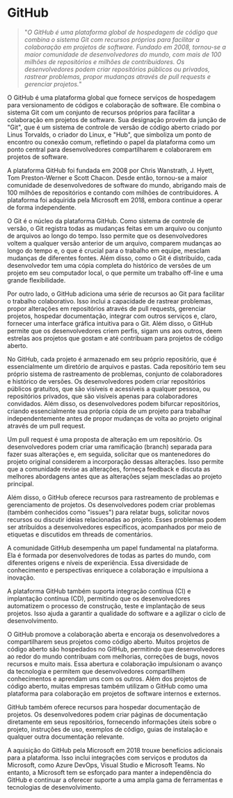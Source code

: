 # GitHub

>"*O GitHub é uma plataforma global de hospedagem de código que combina o sistema Git com recursos próprios para facilitar a colaboração em projetos de software. Fundado em 2008, tornou-se a maior comunidade de desenvolvedores do mundo, com mais de 100 milhões de repositórios e milhões de contribuidores. Os desenvolvedores podem criar repositórios públicos ou privados, rastrear problemas, propor mudanças através de pull requests e gerenciar projetos.*"

O GitHub é uma plataforma global que fornece serviços de hospedagem para versionamento de códigos e colaboração de software. Ele combina o sistema Git com um conjunto de recursos próprios para facilitar a colaboração em projetos de software. Sua designação provém da junção de "Git", que é um sistema de controle de versão de código aberto criado por Linus Torvalds, o criador do Linux, e "Hub", que simboliza um ponto de encontro ou conexão comum, refletindo o papel da plataforma como um ponto central para desenvolvedores compartilharem e colaborarem em projetos de software.

A plataforma GitHub foi fundada em 2008 por Chris Wanstrath, J. Hyett, Tom Preston-Werner e Scott Chacon. Desde então, tornou-se a maior comunidade de desenvolvedores de software do mundo, abrigando mais de 100 milhões de repositórios e contando com milhões de contribuidores. A plataforma foi adquirida pela Microsoft em 2018, embora continue a operar de forma independente.

O Git é o núcleo da plataforma GitHub. Como sistema de controle de versão, o Git registra todas as mudanças feitas em um arquivo ou conjunto de arquivos ao longo do tempo. Isso permite que os desenvolvedores voltem a qualquer versão anterior de um arquivo, comparem mudanças ao longo do tempo e, o que é crucial para o trabalho em equipe, mesclam mudanças de diferentes fontes. Além disso, como o Git é distribuído, cada desenvolvedor tem uma cópia completa do histórico de versões de um projeto em seu computador local, o que permite um trabalho off-line e uma grande flexibilidade.

Por outro lado, o GitHub adiciona uma série de recursos ao Git para facilitar o trabalho colaborativo. Isso inclui a capacidade de rastrear problemas, propor alterações em repositórios através de pull requests, gerenciar projetos, hospedar documentação, integrar com outros serviços e, claro, fornecer uma interface gráfica intuitiva para o Git. Além disso, o GitHub permite que os desenvolvedores criem perfis, sigam uns aos outros, deem estrelas aos projetos que gostam e até contribuam para projetos de código aberto.

No GitHub, cada projeto é armazenado em seu próprio repositório, que é essencialmente um diretório de arquivos e pastas. Cada repositório tem seu próprio sistema de rastreamento de problemas, conjunto de colaboradores e histórico de versões. Os desenvolvedores podem criar repositórios públicos gratuitos, que são visíveis e acessíveis a qualquer pessoa, ou repositórios privados, que são visíveis apenas para colaboradores convidados. Além disso, os desenvolvedores podem bifurcar repositórios, criando essencialmente sua própria cópia de um projeto para trabalhar independentemente antes de propor mudanças de volta ao projeto original através de um pull request.

Um pull request é uma proposta de alteração em um repositório. Os desenvolvedores podem criar uma ramificação (branch) separada para fazer suas alterações e, em seguida, solicitar que os mantenedores do projeto original considerem a incorporação dessas alterações. Isso permite que a comunidade revise as alterações, forneça feedback e discuta as melhores abordagens antes que as alterações sejam mescladas ao projeto principal.

Além disso, o GitHub oferece recursos para rastreamento de problemas e gerenciamento de projetos. Os desenvolvedores podem criar problemas (também conhecidos como "issues") para relatar bugs, solicitar novos recursos ou discutir ideias relacionadas ao projeto. Esses problemas podem ser atribuídos a desenvolvedores específicos, acompanhados por meio de etiquetas e discutidos em threads de comentários.

A comunidade GitHub desempenha um papel fundamental na plataforma. Ela é formada por desenvolvedores de todas as partes do mundo, com diferentes origens e níveis de experiência. Essa diversidade de conhecimento e perspectivas enriquece a colaboração e impulsiona a inovação. 

A plataforma GitHub também suporta integração contínua (CI) e implantação contínua (CD), permitindo que os desenvolvedores automatizem o processo de construção, teste e implantação de seus projetos. Isso ajuda a garantir a qualidade do software e a agilizar o ciclo de desenvolvimento.

O GitHub promove a colaboração aberta e encoraja os desenvolvedores a compartilharem seus projetos como código aberto. Muitos projetos de código aberto são hospedados no GitHub, permitindo que desenvolvedores ao redor do mundo contribuam com melhorias, correções de bugs, novos recursos e muito mais. Essa abertura e colaboração impulsionam o avanço da tecnologia e permitem que desenvolvedores compartilhem conhecimentos e aprendam uns com os outros. Além dos projetos de código aberto, muitas empresas também utilizam o GitHub como uma plataforma para colaboração em projetos de software internos e externos. 

GitHub também oferece recursos para hospedar documentação de projetos. Os desenvolvedores podem criar páginas de documentação diretamente em seus repositórios, fornecendo informações úteis sobre o projeto, instruções de uso, exemplos de código, guias de instalação e qualquer outra documentação relevante.

A aquisição do GitHub pela Microsoft em 2018 trouxe benefícios adicionais para a plataforma. Isso inclui integrações com serviços e produtos da Microsoft, como Azure DevOps, Visual Studio e Microsoft Teams. No entanto, a Microsoft tem se esforçado para manter a independência do GitHub e continuar a oferecer suporte a uma ampla gama de ferramentas e tecnologias de desenvolvimento.
